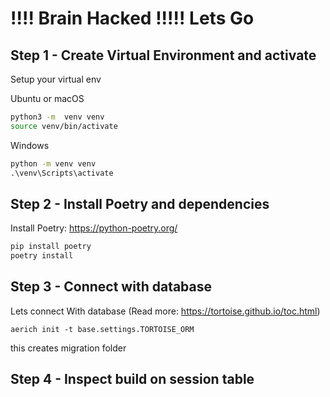 # !!!! Brain Hacked !!!!! Lets Go

## Step 1 - Create Virtual Environment and activate

Setup your virtual env

Ubuntu or macOS

```sh
python3 -m  venv venv
source venv/bin/activate
```

Windows

```cmd
python -m venv venv
.\venv\Scripts\activate
```

## Step 2 - Install Poetry and dependencies

Install Poetry: https://python-poetry.org/

```sh
pip install poetry
poetry install
```

## Step 3 - Connect with database

Lets connect With database (Read more: https://tortoise.github.io/toc.html)

```bin
aerich init -t base.settings.TORTOISE_ORM
```

this creates migration folder

## Step 4 - Inspect build on session table
